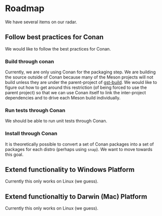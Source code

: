 # Roadmap
We have several items on our radar. 

## Follow best practices for Conan
We would like to follow the best practices for Conan.

### Build through conan
Currently, we are only using Conan for the packaging step.  We are building the source outside of Conan because many of
the Meson projects will not build unless they are under the parent-project of [gst-build](https://github.com/GStreamer/gst-build).
We would like to figure out how to get around this restriction (of being forced to use the parent project) so that we
can use Conan itself to link the inter-project dependencies and to drive each Meson build individually.

### Run tests through Conan
We should be able to run unit tests through Conan.

### Install through Conan
It is theoretically possible to convert a set of Conan packages into a set of packages for each distro (perhaps using
`snap`).  We want to move towards this goal.  

## Extend functionality to Windows Platform
Currently this only works on Linux (we guess).

## Extend functionaltiy to Darwin (Mac) Platform
Currently this only works on Linux (we guess).